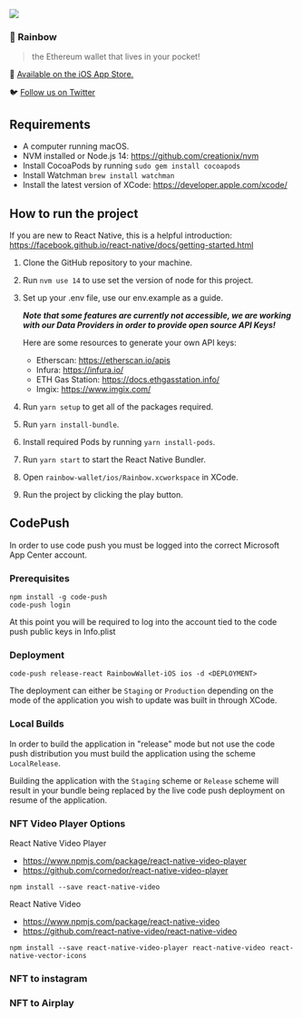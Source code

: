 ![](https://pbs.twimg.com/profile_banners/1103191459409420288/1573207178/1500x500)

### 🌈️ Rainbow

> the Ethereum wallet that lives in your pocket!

📲️ [Available on the iOS App Store.](https://apps.apple.com/us/app/rainbow-ethereum-wallet/id1457119021)

🐦️ [Follow us on Twitter](https://twitter.com/rainbowdotme)

## Requirements

- A computer running macOS.
- NVM installed or Node.js 14: https://github.com/creationix/nvm
- Install CocoaPods by running `sudo gem install cocoapods`
- Install Watchman `brew install watchman`
- Install the latest version of XCode: https://developer.apple.com/xcode/

## How to run the project

If you are new to React Native, this is a helpful introduction: https://facebook.github.io/react-native/docs/getting-started.html

1. Clone the GitHub repository to your machine.

2. Run `nvm use 14` to use set the version of node for this project.

3. Set up your .env file, use our env.example as a guide.

   **_Note that some features are currently not accessible, we are working with our Data Providers in order to provide open source API Keys!_**

   Here are some resources to generate your own API keys:

   - Etherscan: https://etherscan.io/apis
   - Infura: https://infura.io/
   - ETH Gas Station: https://docs.ethgasstation.info/
   - Imgix: https://www.imgix.com/

4. Run `yarn setup` to get all of the packages required.

5. Run `yarn install-bundle`.

6. Install required Pods by running `yarn install-pods`.

7. Run `yarn start` to start the React Native Bundler.

8. Open `rainbow-wallet/ios/Rainbow.xcworkspace` in XCode.

9. Run the project by clicking the play button.

## CodePush

In order to use code push you must be logged into the correct Microsoft App Center account.

### Prerequisites

```
npm install -g code-push
code-push login
```

At this point you will be required to log into the account tied to the code push public keys in Info.plist

### Deployment

```
code-push release-react RainbowWallet-iOS ios -d <DEPLOYMENT>
```

The deployment can either be `Staging` or `Production` depending on the mode of the application you wish to update was built in through XCode.

### Local Builds

In order to build the application in "release" mode but not use the code push distribution you must build the application using the scheme `LocalRelease`.

Building the application with the `Staging` scheme or `Release` scheme will result in your bundle being replaced by the live code push deployment on resume of the application.

### NFT Video Player Options

React Native Video Player

- <https://www.npmjs.com/package/react-native-video-player>
- <https://github.com/cornedor/react-native-video-player>

`npm install --save react-native-video`

React Native Video

- <https://www.npmjs.com/package/react-native-video>
- <https://github.com/react-native-video/react-native-video>

`npm install --save react-native-video-player react-native-video react-native-vector-icons`

### NFT to instagram

### NFT to Airplay
